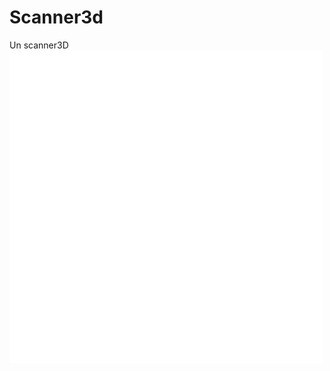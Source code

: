 # Scanner3d
Un scanner3D
![alt text](https://github.com/UlysseDurand/Scanner3d/blob/main/scanner3d/readme/sortie.gif?raw=true)
